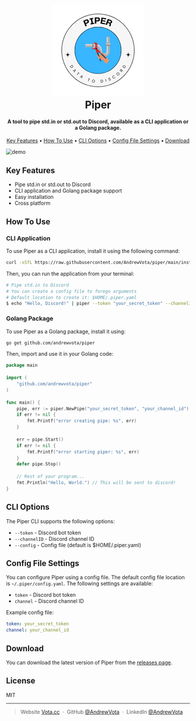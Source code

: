 <h1 align="center">
  <br>
  <a href="https://github.com/AndrewVota/piper"><img src="./.github/assets/logo.png" alt="Piper" width="250"></a>
  <br>
  Piper
  <br>
</h1>

<h4 align="center">A tool to pipe std.in or std.out to Discord, available as a CLI application or a Golang package.</h4>

<p align="center">
  <a href="#key-features">Key Features</a> •
  <a href="#how-to-use">How To Use</a> •
  <a href="#cli-options">CLI Options</a> •
  <a href="#config-file-settings">Config File Settings</a> •
  <a href="#download">Download</a>
</p>

![demo](./.github/assets/piper.gif)

## Key Features

* Pipe std.in or std.out to Discord
* CLI application and Golang package support
* Easy installation
* Cross platform

## How To Use

### CLI Application

To use Piper as a CLI application, install it using the following command:

```bash
curl -sSfL https://raw.githubusercontent.com/AndrewVota/piper/main/install.sh | sh
```

Then, you can run the application from your terminal:

```bash
# Pipe std.in to Discord
# You can create a config file to forego arguments
# Default location to create it: $HOME/.piper.yaml
$ echo "Hello, Discord!" | piper --token "your_secret_token" --channelID "your_channel_id"
```

### Golang Package

To use Piper as a Golang package, install it using:

```bash
go get github.com/andrewvota/piper
```

Then, import and use it in your Golang code:

```go
package main

import (
    "github.com/andrewvota/piper"
)

func main() {
    pipe, err := piper.NewPipe("your_secret_token", "your_channel_id")
    if err != nil {
        fmt.Printf("error creating pipe: %s", err)
    }

    err = pipe.Start()
    if err != nil {
        fmt.Printf("error starting piper: %s", err)
    }
    defer pipe.Stop()

    // Rest of your program...
    fmt.Println("Hello, World.") // This will be sent to discord!
}
```

## CLI Options

The Piper CLI supports the following options:

* `--token` - Discord bot token
* `--channelID` - Discord channel ID
* `--config` - Config file (default is $HOME/.piper.yaml)

## Config File Settings

You can configure Piper using a config file. The default config file location is `~/.piper/config.yaml`. The following settings are available:

* `token` - Discord bot token
* `channel` - Discord channel ID

Example config file:

```yaml
token: your_secret_token
channel: your_channel_id
```

## Download

You can download the latest version of Piper from the [releases page](https://github.com/AndrewVota/piper/releases).

## License

MIT

---

> Website [Vota.cc](https://www.vota.cc) &nbsp;&middot;&nbsp;
> GitHub [@AndrewVota](https://github.com/AndrewVota) &nbsp;&middot;&nbsp;
> LinkedIn [@AndrewVota](https://linkedin/in/AndrewVota) &nbsp;
